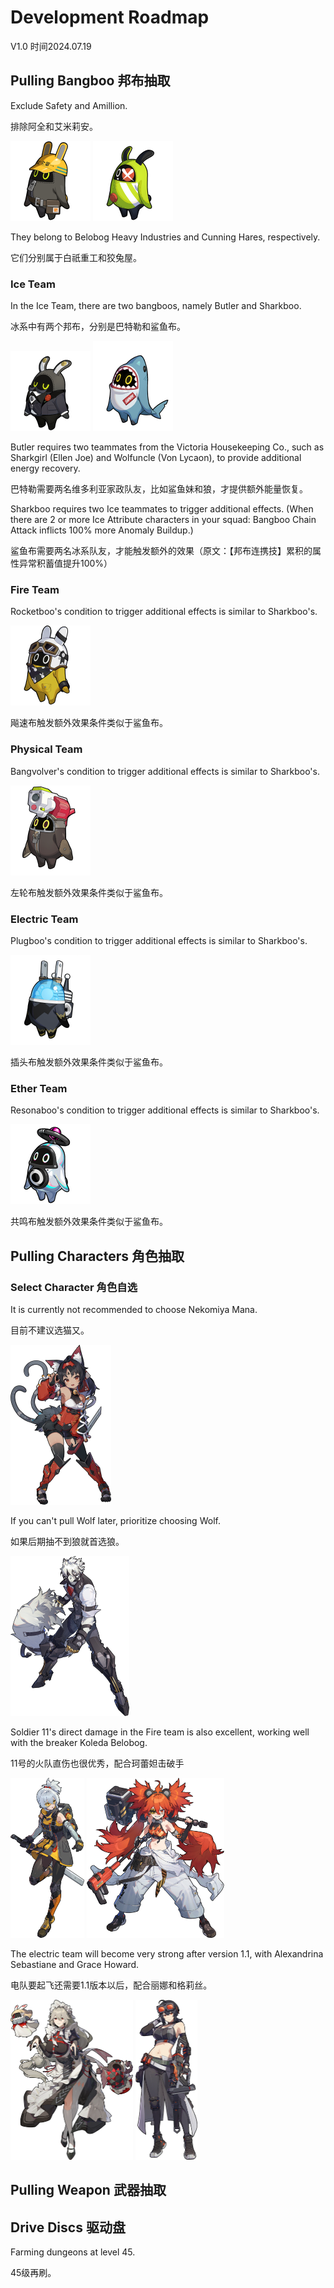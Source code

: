 # Development Roadmap

V1.0 时间2024.07.19

## Pulling Bangboo 邦布抽取

Exclude Safety and Amillion. 

排除阿全和艾米莉安。

<img src="https://raw.githubusercontent.com/SucRunBug/img_bed/main/202407201435614.png" alt="fa7c182438c2f230e9a01ddc0a317cba_5414388158129843775" style="zoom:25%;" />

<img src="https://raw.githubusercontent.com/SucRunBug/img_bed/main/202407201436628.png" alt="71357dfb8c243a1619d03d65b070fb1c_6412951402151311990" style="zoom:25%;" />

They belong to Belobog Heavy Industries and Cunning Hares, respectively.

它们分别属于白祇重工和狡兔屋。

### Ice Team

In the Ice Team, there are two bangboos, namely Butler and Sharkboo.

冰系中有两个邦布，分别是巴特勒和鲨鱼布。

<img src="https://raw.githubusercontent.com/SucRunBug/img_bed/main/202407201442351.png" alt="fb3914a1488716327e469929b28728ef_9132514978947942024" style="zoom:25%;" />

<img src="https://raw.githubusercontent.com/SucRunBug/img_bed/main/202407201443739.png" alt="ef8cc9f59207333d7e9b93e323174f4b_4043835262583080089" style="zoom:25%;" />

Butler requires two teammates from the Victoria Housekeeping Co., such as Sharkgirl (Ellen Joe) and Wolfuncle (Von Lycaon), to provide additional energy recovery.

巴特勒需要两名维多利亚家政队友，比如鲨鱼妹和狼，才提供额外能量恢复。

Sharkboo requires two Ice teammates to trigger additional effects. (When there are 2 or more Ice Attribute characters in your squad: Bangboo Chain Attack inflicts 100% more Anomaly Buildup.)

鲨鱼布需要两名冰系队友，才能触发额外的效果（原文：【邦布连携技】累积的属性异常积蓄值提升100%）

### Fire Team

Rocketboo's condition to trigger additional effects is similar to Sharkboo's. 

<img src="https://raw.githubusercontent.com/SucRunBug/img_bed/main/202407201446765.png" alt="c51c8bcd60b1b599cf3f091c7b67b3f7_7822803181905406696" style="zoom:25%;" />

飚速布触发额外效果条件类似于鲨鱼布。

### Physical Team

Bangvolver's condition to trigger additional effects is similar to Sharkboo's.

<img src="https://raw.githubusercontent.com/SucRunBug/img_bed/main/202407201446895.png" alt="4703576ebe3be6b50d05faf6ec0c3b54_4712832309947123311" style="zoom:25%;" />

左轮布触发额外效果条件类似于鲨鱼布。

### Electric Team

Plugboo's condition to trigger additional effects is similar to Sharkboo's.

<img src="https://raw.githubusercontent.com/SucRunBug/img_bed/main/202407201446003.png" alt="3a0d0a23707bbfeb2d616bef1a4dea9a_3952139131411333340" style="zoom:25%;" />

插头布触发额外效果条件类似于鲨鱼布。

### Ether Team

Resonaboo's condition to trigger additional effects is similar to Sharkboo's.

<img src="https://raw.githubusercontent.com/SucRunBug/img_bed/main/202407201447966.png" alt="20660fe2f1fc198c07dbc673ff360491_8159244056136409008" style="zoom:25%;" />

共鸣布触发额外效果条件类似于鲨鱼布。

## Pulling Characters 角色抽取

### Select Character 角色自选

It is currently not recommended to choose Nekomiya Mana.

目前不建议选猫又。

<img src="https://raw.githubusercontent.com/SucRunBug/img_bed/main/202407201450789.png" alt="78a0d584341ceaa9eef02e26f4f5678c_1390865025165217632" style="zoom:25%;" />

If you can't pull Wolf later, prioritize choosing Wolf.

如果后期抽不到狼就首选狼。

<img src="https://raw.githubusercontent.com/SucRunBug/img_bed/main/202407201456066.png" alt="4bad0c1696ee2401be99d13c3f3dcceb_3434641391826667236" style="zoom:25%;" />

Soldier 11's direct damage in the Fire team is also excellent, working well with the breaker Koleda Belobog.

11号的火队直伤也很优秀，配合珂蕾妲击破手

<img src="https://raw.githubusercontent.com/SucRunBug/img_bed/main/202407201459617.png" alt="09d3c103c95196b07f6d6f7119efabbe_1558393732592477210" style="zoom:25%;" />

<img src="https://raw.githubusercontent.com/SucRunBug/img_bed/main/202407201501691.png" alt="da62bde2ec96442ce8f6f2bd04c3b058_8040530811230521149" style="zoom:25%;" />

The electric team will become very strong after version 1.1, with Alexandrina Sebastiane and Grace Howard.

电队要起飞还需要1.1版本以后，配合丽娜和格莉丝。

<img src="https://raw.githubusercontent.com/SucRunBug/img_bed/main/202407201512479.png" alt="6f7b7b571f8f13eaff4d18d291db068c_2309040384763681487" style="zoom:25%;" />

<img src="https://raw.githubusercontent.com/SucRunBug/img_bed/main/202407201513671.png" alt="bd84c36cd7f689948283eea56a2f0fb5_503284366725230955" style="zoom:25%;" />

## Pulling Weapon 武器抽取

## Drive Discs 驱动盘

Farming dungeons at level 45.

45级再刷。	 